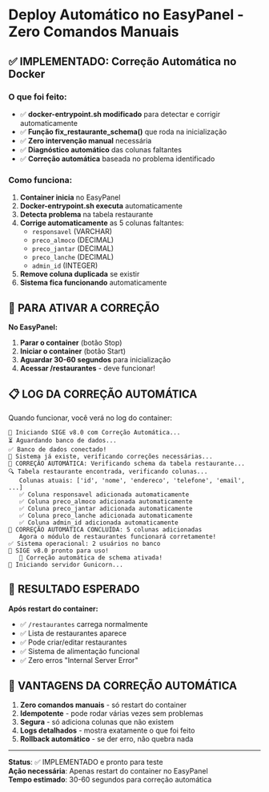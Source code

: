 # Deploy Automático no EasyPanel - Zero Comandos Manuais

## ✅ IMPLEMENTADO: Correção Automática no Docker

### O que foi feito:
- ✅ **docker-entrypoint.sh modificado** para detectar e corrigir automaticamente
- ✅ **Função fix_restaurante_schema()** que roda na inicialização
- ✅ **Zero intervenção manual** necessária
- ✅ **Diagnóstico automático** das colunas faltantes
- ✅ **Correção automática** baseada no problema identificado

### Como funciona:
1. **Container inicia** no EasyPanel
2. **Docker-entrypoint.sh executa** automaticamente
3. **Detecta problema** na tabela restaurante
4. **Corrige automaticamente** as 5 colunas faltantes:
   - `responsavel` (VARCHAR)
   - `preco_almoco` (DECIMAL)
   - `preco_jantar` (DECIMAL)
   - `preco_lanche` (DECIMAL)
   - `admin_id` (INTEGER)
5. **Remove coluna duplicada** se existir
6. **Sistema fica funcionando** automaticamente

## 🔄 PARA ATIVAR A CORREÇÃO

**No EasyPanel:**
1. **Parar o container** (botão Stop)
2. **Iniciar o container** (botão Start)
3. **Aguardar 30-60 segundos** para inicialização
4. **Acessar /restaurantes** - deve funcionar!

## 📋 LOG DA CORREÇÃO AUTOMÁTICA

Quando funcionar, você verá no log do container:
```
🚀 Iniciando SIGE v8.0 com Correção Automática...
⏳ Aguardando banco de dados...
✅ Banco de dados conectado!
🔧 Sistema já existe, verificando correções necessárias...
🔧 CORREÇÃO AUTOMÁTICA: Verificando schema da tabela restaurante...
🔍 Tabela restaurante encontrada, verificando colunas...
   Colunas atuais: ['id', 'nome', 'endereco', 'telefone', 'email', ...]
   ✅ Coluna responsavel adicionada automaticamente
   ✅ Coluna preco_almoco adicionada automaticamente
   ✅ Coluna preco_jantar adicionada automaticamente
   ✅ Coluna preco_lanche adicionada automaticamente
   ✅ Coluna admin_id adicionada automaticamente
🎉 CORREÇÃO AUTOMÁTICA CONCLUÍDA: 5 colunas adicionadas
   Agora o módulo de restaurantes funcionará corretamente!
✅ Sistema operacional: 2 usuários no banco
🎉 SIGE v8.0 pronto para uso!
   📍 Correção automática de schema ativada!
🚀 Iniciando servidor Gunicorn...
```

## 🎯 RESULTADO ESPERADO

**Após restart do container:**
- ✅ `/restaurantes` carrega normalmente
- ✅ Lista de restaurantes aparece
- ✅ Pode criar/editar restaurantes  
- ✅ Sistema de alimentação funcional
- ✅ Zero erros "Internal Server Error"

## 🚀 VANTAGENS DA CORREÇÃO AUTOMÁTICA

1. **Zero comandos manuais** - só restart do container
2. **Idempotente** - pode rodar várias vezes sem problemas
3. **Segura** - só adiciona colunas que não existem
4. **Logs detalhados** - mostra exatamente o que foi feito
5. **Rollback automático** - se der erro, não quebra nada

---

**Status**: ✅ IMPLEMENTADO e pronto para teste  
**Ação necessária**: Apenas restart do container no EasyPanel  
**Tempo estimado**: 30-60 segundos para correção automática